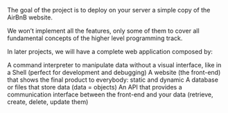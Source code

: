 The goal of the project is to deploy on your server a simple copy of the AirBnB website.

We won’t implement all the features, only some of them to cover all fundamental concepts of the higher level programming track.

In later projects, we will have a complete web application composed by:

A command interpreter to manipulate data without a visual interface, like in a Shell (perfect for development and debugging)
A website (the front-end) that shows the final product to everybody: static and dynamic
A database or files that store data (data = objects)
An API that provides a communication interface between the front-end and your data (retrieve, create, delete, update them)
